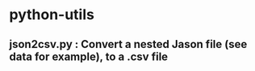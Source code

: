 # python-utils
## json2csv.py : Convert a nested Jason file (see data for example),  to a .csv file
